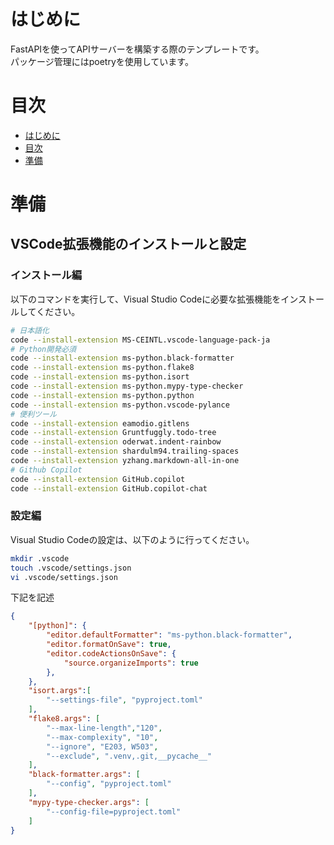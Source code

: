 # はじめに
FastAPIを使ってAPIサーバーを構築する際のテンプレートです。  
パッケージ管理にはpoetryを使用しています。  

# 目次
- [はじめに](#はじめに)
- [目次](#目次)
- [準備](#準備)

# 準備
## VSCode拡張機能のインストールと設定<!-- omit in toc -->
### インストール編<!-- omit in toc -->
以下のコマンドを実行して、Visual Studio Codeに必要な拡張機能をインストールしてください。
```sh
# 日本語化
code --install-extension MS-CEINTL.vscode-language-pack-ja
# Python開発必須
code --install-extension ms-python.black-formatter
code --install-extension ms-python.flake8
code --install-extension ms-python.isort
code --install-extension ms-python.mypy-type-checker
code --install-extension ms-python.python
code --install-extension ms-python.vscode-pylance
# 便利ツール
code --install-extension eamodio.gitlens
code --install-extension Gruntfuggly.todo-tree
code --install-extension oderwat.indent-rainbow
code --install-extension shardulm94.trailing-spaces
code --install-extension yzhang.markdown-all-in-one
# Github Copilot
code --install-extension GitHub.copilot
code --install-extension GitHub.copilot-chat
```

### 設定編<!-- omit in toc -->
Visual Studio Codeの設定は、以下のように行ってください。
```sh
mkdir .vscode
touch .vscode/settings.json
vi .vscode/settings.json
```
下記を記述
```json
{
    "[python]": {
        "editor.defaultFormatter": "ms-python.black-formatter",
        "editor.formatOnSave": true,
        "editor.codeActionsOnSave": {
            "source.organizeImports": true
        },
    },
    "isort.args":[
        "--settings-file", "pyproject.toml"
    ],
    "flake8.args": [
        "--max-line-length","120",
        "--max-complexity", "10",
        "--ignore", "E203, W503",
        "--exclude", ".venv,.git,__pycache__"
    ],
    "black-formatter.args": [
        "--config", "pyproject.toml"
    ],
    "mypy-type-checker.args": [
        "--config-file=pyproject.toml"
    ]
}
```